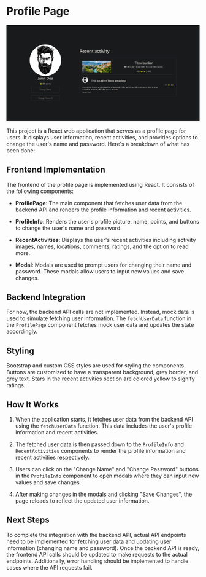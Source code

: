 # Profile Page

![alt text](components/profile/images/image.png)

This project is a React web application that serves as a profile page for users. It displays user information, recent activities, and provides options to change the user's name and password. Here's a breakdown of what has been done:

## Frontend Implementation

The frontend of the profile page is implemented using React. It consists of the following components:

- **ProfilePage**: The main component that fetches user data from the backend API and renders the profile information and recent activities.

- **ProfileInfo**: Renders the user's profile picture, name, points, and buttons to change the user's name and password.

- **RecentActivities**: Displays the user's recent activities including activity images, names, locations, comments, ratings, and the option to read more.

- **Modal**: Modals are used to prompt users for changing their name and password. These modals allow users to input new values and save changes.

## Backend Integration

For now, the backend API calls are not implemented. Instead, mock data is used to simulate fetching user information. The `fetchUserData` function in the `ProfilePage` component fetches mock user data and updates the state accordingly.

## Styling

Bootstrap and custom CSS styles are used for styling the components. Buttons are customized to have a transparent background, grey border, and grey text. Stars in the recent activities section are colored yellow to signify ratings.

## How It Works

1. When the application starts, it fetches user data from the backend API using the `fetchUserData` function. This data includes the user's profile information and recent activities.

2. The fetched user data is then passed down to the `ProfileInfo` and `RecentActivities` components to render the profile information and recent activities respectively.

3. Users can click on the "Change Name" and "Change Password" buttons in the `ProfileInfo` component to open modals where they can input new values and save changes.

4. After making changes in the modals and clicking "Save Changes", the page reloads to reflect the updated user information.

## Next Steps

To complete the integration with the backend API, actual API endpoints need to be implemented for fetching user data and updating user information (changing name and password). Once the backend API is ready, the frontend API calls should be updated to make requests to the actual endpoints. Additionally, error handling should be implemented to handle cases where the API requests fail.
